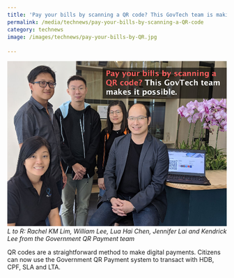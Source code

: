 ```yaml
---
title: 'Pay your bills by scanning a QR code? This GovTech team is making it possible'
permalink: /media/technews/pay-your-bills-by-scanning-a-QR-code
category: technews
image: /images/technews/pay-your-bills-by-QR.jpg

---
```



![Pay your bills by scanning a QR code](/images/technews/pay-your-bills-by-QR.jpg)
*L to R: Rachel KM Lim, William Lee, Lua Hai Chen, Jennifer Lai and Kendrick Lee from the Government QR Payment team*

QR codes are a straightforward method to make digital payments. Citizens can now use the Government QR Payment system to transact with HDB, CPF, SLA and LTA.
